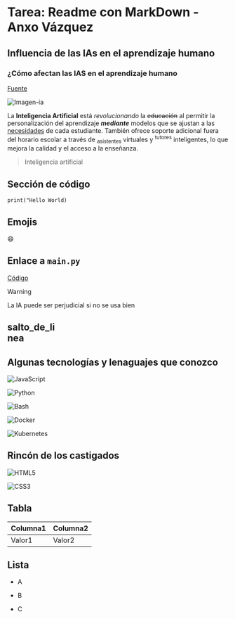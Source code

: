 # Tarea: Readme con MarkDown - Anxo Vázquez

## Influencia de las IAs en el aprendizaje humano

### ¿Cómo afectan las IAS en el aprendizaje humano

[Fuente](https://megaprofe.es/impacto-de-la-inteligencia-artificial-en-el-aprendizaje/?)

![Imagen-ia](https://www.zabala.es/wp-content/uploads/2023/11/Inteligencia-artificial-y-consultoria-1200x675.jpg)

La **Inteligencia Artificial** está *revolucionando* la ~~educación~~ al permitir la personalización del aprendizaje ***mediante*** modelos que se ajustan a las <ins>necesidades</ins> de cada estudiante. También ofrece soporte adicional fuera del horario escolar a través de <sub>asistentes</sub> virtuales y <sup>tutores</sup> inteligentes, lo que mejora la calidad y el acceso a la enseñanza.

> Inteligencia artificial

## Sección de código

```
print("Hello World)
```

## Emojis

:smile:

## Enlace a `main.py`
[Código](./files/main.py)

> [!WARNING]
> La IA puede ser perjudicial si no se usa bien

## salto_de_li<br>nea

## Algunas tecnologías y lenaguajes que conozco
![JavaScript](https://img.shields.io/badge/JavaScript-F7DF1E?style=for-the-badge&logo=javascript&logoColor=black)

![Python](https://img.shields.io/badge/Python-3776AB?style=for-the-badge&logo=python&logoColor=white)

![Bash](https://img.shields.io/badge/Shell_Script-121011?style=for-the-badge&logo=gnu-bash&logoColor=white)

![Docker](https://img.shields.io/badge/Docker-2496ED?style=for-the-badge&logo=docker&logoColor=white)

![Kubernetes](https://img.shields.io/badge/Kubernetes-326CE5?style=for-the-badge&logo=kubernetes&logoColor=white)

## Rincón de los castigados
![HTML5](https://img.shields.io/badge/HTML5-E34F26?style=for-the-badge&logo=html5&logoColor=white)

![CSS3](https://img.shields.io/badge/CSS3-1572B6?style=for-the-badge&logo=css3&logoColor=white)

## Tabla
| Columna1 | Columna2 |
| --- | --- |
| Valor1 | Valor2 |

## Lista
- A
* B
+ C